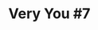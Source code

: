 ---
id_key: '6'
image: image_00033.jpg
thumbnail: thumb_image_00033.jpg
title: 'Very You #7  '
dimensions: '400 × 400  '
medium: Acrylic on wooden panel
year: '2010'
artist: Gene Peart  
notes: Lorem gibson shanty town car Tokyo assassin sentient spook yiheyuan filters
  systema Bosozoku city mimetic polycarbon suits Korsakov's motion gentlemen loser
  dolphin temperfoam biochip personality uplink Night City.
galleries: orange
permalink: "/new/6.html"
layout: single-work
---